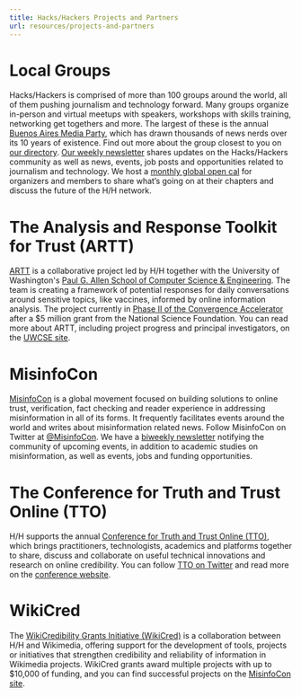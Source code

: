 ```yaml
---
title: Hacks/Hackers Projects and Partners
url: resources/projects-and-partners
---
```


# Local Groups
Hacks/Hackers is comprised of more than 100 groups around the world, all of them pushing journalism and technology forward. Many groups organize in-person and virtual meetups with speakers, workshops with skills training, networking get togethers and more. The largest of these is the annual [Buenos Aires Media Party](https://www.mediaparty.info/), which has drawn thousands of news nerds over its 10 years of existence. Find out more about the group closest to you on [our directory](https://www.hackshackers.com/groups).
[Our weekly newsletter](https://www.hackshackers.com/news/) shares updates on the Hacks/Hackers community as well as news, events, job posts and opportunities related to journalism and technology.
We host a [monthly global open cal](https://www.hackshackers.com/resources/global-open-call/) for organizers and members to share what’s going on at their chapters and discuss the future of the H/H network.

# The Analysis and Response Toolkit for Trust (ARTT)
[ARTT](https://artt.cs.washington.edu/) is a collaborative project led by H/H together with the University of Washington's [Paul G. Allen School of Computer Science & Engineering](https://www.cs.washington.edu/about_us/). The team is creating a framework of potential responses for daily conversations around sensitive topics, like vaccines, informed by online information analysis. The project currently in [Phase II of the Convergence Accelerator](https://misinfocon.com/hacks-hackers-partners-advance-to-phase-ii-of-national-science-foundations-convergence-89ce5840057a) after a $5 million grant from the National Science Foundation. You can read more about ARTT, including project progress and principal investigators, on the [UWCSE site](https://artt.cs.washington.edu/).

# MisinfoCon
[MisinfoCon](https://misinfocon.com/) is a global movement focused on building solutions to online trust, verification, fact checking and reader experience in addressing misinformation in all of its forms. It frequently facilitates events around the world and writes about misinformation related news. Follow MisinfoCon on Twitter at [@MisinfoCon](https://twitter.com/misinfocon).
We have a [biweekly newsletter](http://eepurl.com/cBO3UX) notifying the community of upcoming events, in addition to academic studies on misinformation, as well as events, jobs and funding opportunities.

# The Conference for Truth and Trust Online (TTO)
H/H supports the annual [Conference for Truth and Trust Online (TTO)](https://truthandtrustonline.com/), which brings practitioners, technologists, academics and platforms together to share, discuss and collaborate on useful technical innovations and research on online credibility. You can follow [TTO on Twitter](https://twitter.com/TTOconference) and read more on the [conference website](https://truthandtrustonline.com/).

# WikiCred
The [WikiCredibility Grants Initiative (WikiCred)](https://meta.wikimedia.org/wiki/WikiCred/2022_CFP) is a collaboration between H/H and Wikimedia, offering support for the development of tools, projects or initiatives that strengthen credibility and reliability of information in Wikimedia projects. WikiCred grants award multiple projects with up to $10,000 of funding, and you can find successful projects on the [MisinfoCon site](https://misinfocon.com/wikicred/home).

